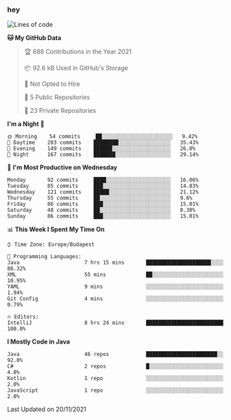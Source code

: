 ### hey

<!--START_SECTION:waka-->
![Lines of code](https://img.shields.io/badge/From%20Hello%20World%20I%27ve%20Written-468582%20lines%20of%20code-blue)

**🐱 My GitHub Data** 

> 🏆 688 Contributions in the Year 2021
 > 
> 📦 92.6 kB Used in GitHub's Storage 
 > 
> 🚫 Not Opted to Hire
 > 
> 📜 5 Public Repositories 
 > 
> 🔑 23 Private Repositories  
 > 
**I'm a Night 🦉** 

```text
🌞 Morning    54 commits     ██░░░░░░░░░░░░░░░░░░░░░░░   9.42% 
🌆 Daytime    203 commits    ████████░░░░░░░░░░░░░░░░░   35.43% 
🌃 Evening    149 commits    ██████░░░░░░░░░░░░░░░░░░░   26.0% 
🌙 Night      167 commits    ███████░░░░░░░░░░░░░░░░░░   29.14%

```
📅 **I'm Most Productive on Wednesday** 

```text
Monday       92 commits     ████░░░░░░░░░░░░░░░░░░░░░   16.06% 
Tuesday      85 commits     ███░░░░░░░░░░░░░░░░░░░░░░   14.83% 
Wednesday    121 commits    █████░░░░░░░░░░░░░░░░░░░░   21.12% 
Thursday     55 commits     ██░░░░░░░░░░░░░░░░░░░░░░░   9.6% 
Friday       86 commits     ███░░░░░░░░░░░░░░░░░░░░░░   15.01% 
Saturday     48 commits     ██░░░░░░░░░░░░░░░░░░░░░░░   8.38% 
Sunday       86 commits     ███░░░░░░░░░░░░░░░░░░░░░░   15.01%

```


📊 **This Week I Spent My Time On** 

```text
⌚︎ Time Zone: Europe/Budapest

💬 Programming Languages: 
Java                     7 hrs 15 mins       █████████████████████░░░░   86.32% 
XML                      55 mins             ██░░░░░░░░░░░░░░░░░░░░░░░   10.95% 
YAML                     9 mins              ░░░░░░░░░░░░░░░░░░░░░░░░░   1.94% 
Git Config               4 mins              ░░░░░░░░░░░░░░░░░░░░░░░░░   0.79%

🔥 Editors: 
IntelliJ                 8 hrs 24 mins       █████████████████████████   100.0%

```

**I Mostly Code in Java** 

```text
Java                     46 repos            ███████████████████████░░   92.0% 
C#                       2 repos             █░░░░░░░░░░░░░░░░░░░░░░░░   4.0% 
Kotlin                   1 repo              ░░░░░░░░░░░░░░░░░░░░░░░░░   2.0% 
JavaScript               1 repo              ░░░░░░░░░░░░░░░░░░░░░░░░░   2.0%

```



 Last Updated on 20/11/2021
<!--END_SECTION:waka-->
